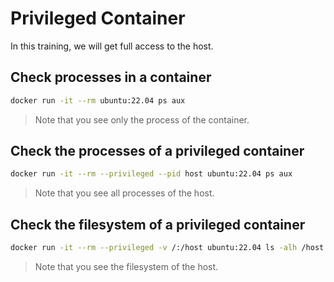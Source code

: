 # Privileged Container

In this training, we will get full access to the host.

## Check processes in a container

```bash
docker run -it --rm ubuntu:22.04 ps aux
```

>Note that you see only the process of the container.

## Check the processes of a privileged container

```bash
docker run -it --rm --privileged --pid host ubuntu:22.04 ps aux
```

>Note that you see all processes of the host.

## Check the filesystem of a privileged container

```bash
docker run -it --rm --privileged -v /:/host ubuntu:22.04 ls -alh /host
```

>Note that you see the filesystem of the host.
